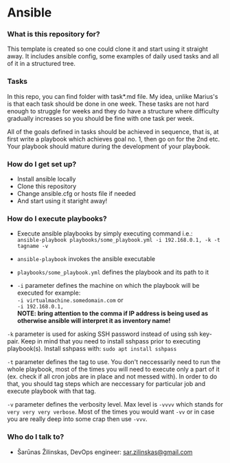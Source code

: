 # Ansible #
### What is this repository for? ###

This template is created so one could clone it and start using it straight away. It includes ansible config, some examples of daily used tasks and all of it in a structured tree.

### Tasks ###
In this repo, you can find folder with task*.md file. My idea, unlike Marius's is that each task should be done in one week. These tasks are not hard enough to struggle for weeks and they do have a structure where difficulty gradually increases so you should be fine with one task per week.

All of the goals defined in tasks should be achieved in sequence, that is, at first write a playbook which achieves goal no. 1, then go on for the 2nd etc. Your playbook should mature during the development of your playbook.
### How do I get set up? ###

* Install ansible locally
* Clone this repository
* Change ansible.cfg or hosts file if needed
* And start using it staright away!

### How do I execute playbooks? ###
* Execute ansible playbooks by simply executing command i.e.:   
`ansible-playbook playbooks/some_playbook.yml -i 192.168.0.1, -k -t tagname -v`

* `ansible-playbook` invokes the ansible executable
* `playbooks/some_playbook.yml` defines the playbook and its path to it
* `-i` parameter defines the machine on which the playbook will be executed for example:    
`-i virtualmachine.somedomain.com` or   
`-i 192.168.0.1,`   
**NOTE: bring attention to the comma if IP address is being used as otherwise ansible will interpret it as inventory name!**

`-k` parameter is used for asking SSH password instead of using ssh key-pair. Keep in mind that you need to install sshpass prior to executing playbook(s).
Install sshpass with: `sudo apt install sshpass`

`-t` parameter defines the tag to use. You don't neccessarily need to run the whole playbook, most of the times you will need to execute only a part of it (ex. check if all cron jobs are in place and not messed with). In order to do that, you should tag steps which are neccessary for particular job and execute playbook with that tag.

`-v` parameter defines the verbosity level. Max level is `-vvvv` which stands for `very very very verbose`. Most of the times you would want `-vv` or in case you are really deep into some crap then use `-vvv`.
### Who do I talk to? ###

* Šarūnas Žilinskas, DevOps engineer: sar.zilinskas@gmail.com